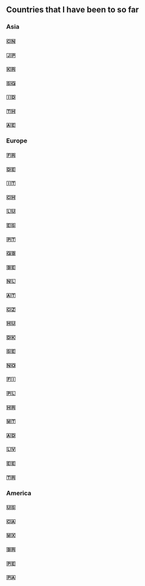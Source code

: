 ## Countries that I have been to so far

### Asia
#### 🇨🇳
#### 🇯🇵
#### 🇰🇷
#### 🇸🇬
#### 🇮🇩
#### 🇹🇭
#### 🇦🇪

### Europe
#### 🇫🇷
#### 🇩🇪
#### 🇮🇹
#### 🇨🇭
#### 🇱🇺
#### 🇪🇸
#### 🇵🇹
#### 🇬🇧
#### 🇧🇪
#### 🇳🇱
#### 🇦🇹
#### 🇨🇿
#### 🇭🇺
#### 🇩🇰
#### 🇸🇪
#### 🇳🇴
#### 🇫🇮
#### 🇵🇱
#### 🇭🇷
#### 🇲🇹
#### 🇦🇩
#### 🇱🇻
#### 🇪🇪
#### 🇹🇷

### America
#### 🇺🇸
#### 🇨🇦
#### 🇲🇽
#### 🇧🇷
#### 🇵🇪
#### 🇵🇦

